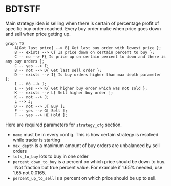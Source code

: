 # BDTSTF

Main strategy idea is selling when there is certain of percentage profit of specific buy order reached. Every buy order make when price goes down and sell when price getting up.

```mermaid
graph TD
    A[Got last price] --> B{ Get last buy order with lowest price };
    B -- exists --> C{ Is price down on certain percent to buy };
    C -- no --> F{ Is price up on certain percent to down and there is any buy orders };
    C -- yes --> I;
    B -- not --> D{ Get last sell order };
    D -- exists --> I{ Is buy orders higher than max depth parameter };
    I -- no --> J;
    I -- yes --> K{ Get higher buy order which was not sold };
    K -- exists --> L[ Sell higher buy order ];
    K -- not --> J;
    L --> J;
    D -- not --> J[ Buy ];
    F -- yes --> G[ Sell ];
    F -- yes --> H[ Hold ];
```

Here are required parameters for `strategy_cfg` section.
* `name` must be in every config. This is how certain strategy is resolved while trader is starting
* `max_depth` is a maximum amount of buy orders are unbalanced by sell orders
* `lots_to_buy` lots to buy in one order
* `percent_down_to_buy` is a percent on which price should be down to buy.  
`!`Not fraction but true percent value. For example if 1.65% needed, use 1.65 not 0.0165.
* `percent_up_to_sell` is a percent on which price should be up to sell.
